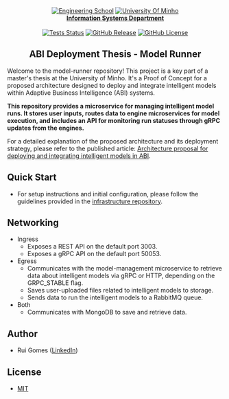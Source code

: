 <div align="center">
    <a href="https://www.eng.uminho.pt" target="_blank"><img src="https://i.imgur.com/mOynow9.png" alt="Engineering School"/></a>
    <a href="https://www.uminho.pt" target="_blank"><img src="https://i.imgur.com/1gtSAGM.png" alt="University Of Minho"/></a>
    <br/>
    <a href="http://www.dsi.uminho.pt" target="_blank">
        <strong>Information Systems Department</strong>
    </a>
    <br/>
    <br/>
    <a href="https://github.com/ABI-Deployment-Thesis/model-runner/actions"><img alt="Tests Status" src="https://github.com/ABI-Deployment-Thesis/model-runner/actions/workflows/tests.yaml/badge.svg"></a>
    <a href="https://github.com/ABI-Deployment-Thesis/model-runner/releases"><img alt="GitHub Release" src="https://img.shields.io/github/v/release/ABI-Deployment-Thesis/model-runner"></a>
    <a href="https://github.com/ABI-Deployment-Thesis/model-runner/blob/main/LICENSE"><img alt="GitHub License" src="https://img.shields.io/github/license/ABI-Deployment-Thesis/model-runner"></a>
</div>

<h2 align="center">ABI Deployment Thesis - Model Runner</h2>

Welcome to the model-runner repository! This project is a key part of a master's thesis at the University of Minho. It's a Proof of Concept for a proposed architecture designed to deploy and integrate intelligent models within Adaptive Business Intelligence (ABI) systems.

**This repository provides a microservice for managing intelligent model runs. It stores user inputs, routes data to engine microservices for model execution, and includes an API for monitoring run statuses through gRPC updates from the engines.**

For a detailed explanation of the proposed architecture and its deployment strategy, please refer to the published article: [Architecture proposal for deploying and integrating intelligent models in ABI](https://www.sciencedirect.com/science/article/pii/S1877050923022445).

## Quick Start

- For setup instructions and initial configuration, please follow the guidelines provided in the [infrastructure repository](https://github.com/ABI-Deployment-Thesis/component-core?tab=readme-ov-file#quick-start).

## Networking

- Ingress
    - Exposes a REST API on the default port 3003.
    - Exposes a gRPC API on the default port 50053.
- Egress
    - Communicates with the model-management microservice to retrieve data about intelligent models via gRPC or HTTP, depending on the GRPC_STABLE flag.
    - Saves user-uploaded files related to intelligent models to storage.
    - Sends data to run the intelligent models to a RabbitMQ queue.
- Both
    - Communicates with MongoDB to save and retrieve data.

## Author

- Rui Gomes ([LinkedIn](https://www.linkedin.com/in/ruigomes99))

## License

- [MIT](https://choosealicense.com/licenses/mit/)